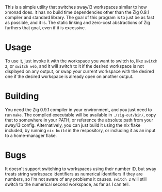 This is a simple utility that switches sway/i3 workspaces similar to how xmonad does. It has no build time dependencies other than the Zig 0.9.1 compiler and standard library. The goal of this program is to just be as fast as possible, and it is. The static linking and zero-cost abstractions of Zig furthers that goal, even if it is excessive.

# Usage
To use it, just invoke it with the workspace you want to switch to, like `switch 2`, or `switch web`, and it will switch to it if the desired workspace is not displayed on any output, or swap your current workspace with the desired one if the desired workspace is already open on another output.

# Building
You need the Zig 0.9.1 compiler in your environment, and you just need to run `make`. The compiled executable will be available in `./zig-out/bin/`, copy that to somewhere in your PATH, or reference the absolute path from your sway/i3 config. Alternatively, you can just build it using the nix flake included, by running `nix build` in the respository, or including it as an input to a home-manager flake.

# Bugs
It doesn't support switching to workspaces using their number ID, but sway treats string workspace identifiers as numerical identifiers if they are numbers, so I'm not aware of any problems it causes. `switch 2` will still switch to the numerical second workspace, as far as I can tell.
